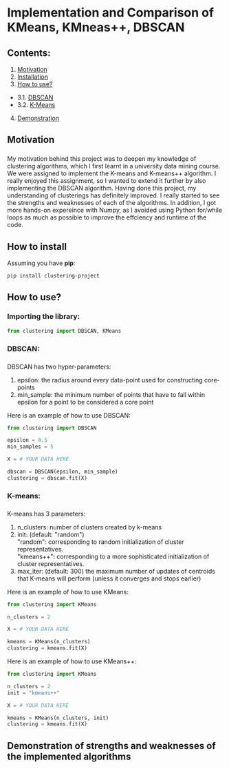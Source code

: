 # Implementation and Comparison of KMeans, KMneas++, DBSCAN

## Contents:
1. [Motivation](#motivation) 
2. [Installation](#how-to-install) <br>
3. [How to use?](#how-to-use) <br>
- 3.1. [DBSCAN](#DBSCAN)
- 3.2. [K-Means](#K-Means)
4. [Demonstration](#demo)

## Motivation

### <a name="motivation"> </a>

My motivation behind this project was to deepen my knowledge of clustering algorithms, which I first learnt in a university data mining course. We were assigned to implement the K-means and K-means++ algorithm. I really enjoyed this assignment, so I wanted to extend it further by also implementing the DBSCAN algorithm. 
Having done this project, my understanding of clusterings has definitely improved. I really started to see the strengths and weaknesses of each of the algorithms. In addition, I got more hands-on expereince with Numpy, as I avoided using Python for/while loops as much as possible to improve the effciency and runtime of the code. 

## How to install 
Assuming you have **pip**:
```console
pip install clustering-project
```
### <a name="how-to-install"> </a>

## How to use?

### <a name="how-to-use"> </a>

### Importing the library:

```python
from clustering import DBSCAN, KMeans
```

### DBSCAN:

### <a name="DBSCAN"> </a>

DBSCAN has two hyper-parameters: 
1. epsilon: the radius around every data-point used for constructing core-points
2. min_sample: the minimum number of points that have to fall within epsilon for a point to be considered a core point

Here is an example of how to use DBSCAN:
```python
from clustering import DBSCAN

epsilon = 0.5
min_samples = 5

X = # YOUR DATA HERE

dbscan = DBSCAN(epsilon, min_sample)
clustering = dbscan.fit(X)
```

### K-means:

### <a name="K-Means"> </a>

K-means has 3 parameters:
1. n_clusters: number of clusters created by k-means
2. init: (default: "random")
  <br>"random": corresponding to random initialization of cluster representatives. <br>
   "kmeans++": corresponding to a more sophisticated initialization of cluster representatives.
4. max_iter: (default: 300) the maximum number of updates of centroids that K-means will perform (unless it converges and stops earlier)

Here is an example of how to use KMeans:
```python
from clustering import KMeans

n_clusters = 2

X = # YOUR DATA HERE

kmeans = KMeans(n_clusters)
clustering = kmeans.fit(X)
```

Here is an example of how to use KMeans++:
```python
from clustering import KMeans

n_clusters = 2
init = "kmeans++"

X = # YOUR DATA HERE

kmeans = KMeans(n_clusters, init)
clustering = kmeans.fit(X)
```

## Demonstration of strengths and weaknesses of the implemented algorithms
### <a name="demo"> </a>
